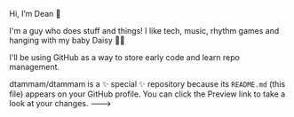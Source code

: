 Hi, I’m Dean 👋

I'm a guy who does stuff and things!
I like tech, music, rhythm games and hanging with my baby Daisy 👶🏽

I'll be using GitHub as a way to store early code and learn repo management.

dtammam/dtammam is a ✨ special ✨ repository because its `README.md` (this file) appears on your GitHub profile.
You can click the Preview link to take a look at your changes.
--->
